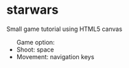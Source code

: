 starwars
========

Small game tutorial using HTML5 canvas
<ul>
  Game option:
  <li>Shoot: space</li>
  <li>Movement: navigation keys</li>
</ul>
